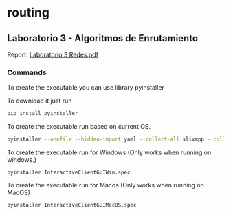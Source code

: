 # routing
## Laboratorio 3 - Algoritmos de Enrutamiento

Report: [Laboratorio 3 Redes.pdf](https://github.com/UVG-Works-Hub/routing/blob/main/Laboratorio%203%20Redes.pdf)

### Commands 

To create the executable you can use library pyinstaller

To download it just run
```bash
pip install pyinstaller
```

To create the executable run based on current OS.
```bash
pyinstaller --onefile --hidden-import yaml --collect-all slixmpp --collect-all tkinter InteractiveClientGUI.py
```

To create the executable run for Windows (Only works when running on windows.)
```
pyinstaller InteractiveClientGUIWin.spec
```

To create the executable run for Macos (Only works when running on MacOS)
```
pyinstaller InteractiveClientGUIMacOS.spec
```
